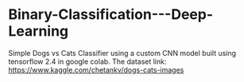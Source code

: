 # Binary-Classification---Deep-Learning
Simple Dogs vs Cats Classifier using a custom CNN model built using tensorflow 2.4 in google colab.
The dataset link: https://www.kaggle.com/chetankv/dogs-cats-images

